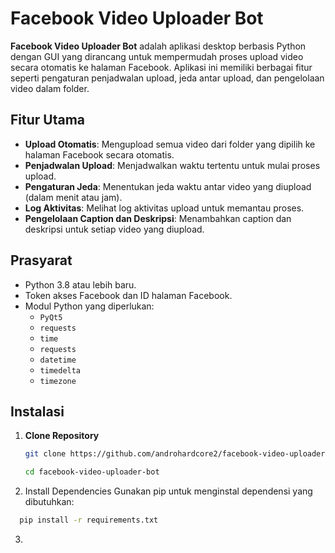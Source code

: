 # Facebook Video Uploader Bot

**Facebook Video Uploader Bot** adalah aplikasi desktop berbasis Python dengan GUI yang dirancang untuk mempermudah proses upload video secara otomatis ke halaman Facebook.
Aplikasi ini memiliki berbagai fitur seperti pengaturan penjadwalan upload, jeda antar upload, dan pengelolaan video dalam folder.

## Fitur Utama
- **Upload Otomatis**: Mengupload semua video dari folder yang dipilih ke halaman Facebook secara otomatis.
- **Penjadwalan Upload**: Menjadwalkan waktu tertentu untuk mulai proses upload.
- **Pengaturan Jeda**: Menentukan jeda waktu antar video yang diupload (dalam menit atau jam).
- **Log Aktivitas**: Melihat log aktivitas upload untuk memantau proses.
- **Pengelolaan Caption dan Deskripsi**: Menambahkan caption dan deskripsi untuk setiap video yang diupload.

## Prasyarat
- Python 3.8 atau lebih baru.
- Token akses Facebook dan ID halaman Facebook.
- Modul Python yang diperlukan:
  - `PyQt5`
  - `requests`
  - `time`
  - `requests`
  - `datetime`
  - `timedelta`
  - `timezone`

## Instalasi
1. **Clone Repository**
   ```bash
   git clone https://github.com/androhardcore2/facebook-video-uploader-bot.git

   cd facebook-video-uploader-bot

2. Install Dependencies Gunakan pip untuk menginstal dependensi yang dibutuhkan:
 ```bash
   pip install -r requirements.txt

```
3.
